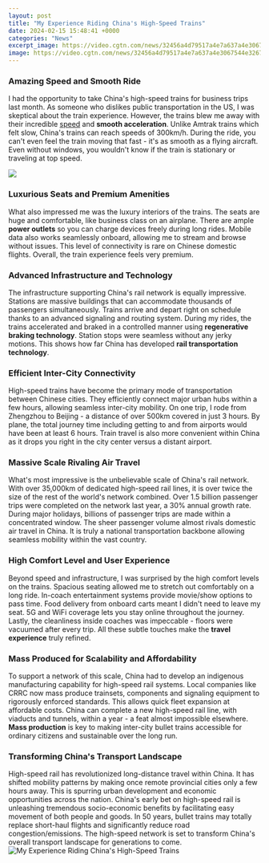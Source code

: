 ```yaml
---
layout: post
title: "My Experience Riding China's High-Speed Trains"
date: 2024-02-15 15:48:41 +0000
categories: "News"
excerpt_image: https://video.cgtn.com/news/32456a4d79517a4e7a637a4e3067544e32677a4e31457a6333566d54/video/9afa6a087a6a434a8c0d94f94cf5cbee/9afa6a087a6a434a8c0d94f94cf5cbee.jpg
image: https://video.cgtn.com/news/32456a4d79517a4e7a637a4e3067544e32677a4e31457a6333566d54/video/9afa6a087a6a434a8c0d94f94cf5cbee/9afa6a087a6a434a8c0d94f94cf5cbee.jpg
---
```


### Amazing Speed and Smooth Ride 
I had the opportunity to take China's high-speed trains for business trips last month. As someone who dislikes public transportation in the US, I was skeptical about the train experience. However, the trains blew me away with their incredible [speed](https://store.fi.io.vn/work-hard-shih-tzu-better-life-funny-dog-lover-owner-gift-3) and **smooth acceleration**. Unlike Amtrak trains which felt slow, China's trains can reach speeds of 300km/h. During the ride, you can't even feel the train moving that fast - it's as smooth as a flying aircraft. Even without windows, you wouldn't know if the train is stationary or traveling at top speed.

![](https://news.cgtn.com/news/2020-12-23/Live-China-s-Xi-an-Yinchuan-high-speed-railway-begins-service-WsnXn3oVlS/img/af5b2b08ad304f94a3a50f23525e5a14/af5b2b08ad304f94a3a50f23525e5a14.jpeg)
### Luxurious Seats and Premium Amenities
What also impressed me was the luxury interiors of the trains. The seats are huge and comfortable, like business class on an airplane. There are ample **power outlets** so you can charge devices freely during long rides. Mobile data also works seamlessly onboard, allowing me to stream and browse without issues. This level of connectivity is rare on Chinese domestic flights. Overall, the train experience feels very premium.
### Advanced Infrastructure and Technology 
The infrastructure supporting China's rail network is equally impressive. Stations are massive buildings that can accommodate thousands of passengers simultaneously. Trains arrive and depart right on schedule thanks to an advanced signaling and routing system. During my rides, the trains accelerated and braked in a controlled manner using **regenerative braking technology**. Station stops were seamless without any jerky motions. This shows how far China has developed **rail transportation technology**.
### Efficient Inter-City Connectivity
High-speed trains have become the primary mode of transportation between Chinese cities. They efficiently connect major urban hubs within a few hours, allowing seamless inter-city mobility. On one trip, I rode from Zhengzhou to Beijing - a distance of over 500km covered in just 3 hours. By plane, the total journey time including getting to and from airports would have been at least 6 hours. Train travel is also more convenient within China as it drops you right in the city center versus a distant airport. 
### Massive Scale Rivaling Air Travel  
What's most impressive is the unbelievable scale of China's rail network. With over 35,000km of dedicated high-speed rail lines, it is over twice the size of the rest of the world's network combined. Over 1.5 billion passenger trips were completed on the network last year, a 30% annual growth rate. During major holidays, billions of passenger trips are made within a concentrated window. The sheer passenger volume almost rivals domestic air travel in China. It is truly a national transportation backbone allowing seamless mobility within the vast country.
### High Comfort Level and User Experience
Beyond speed and infrastructure, I was surprised by the high comfort levels on the trains. Spacious seating allowed me to stretch out comfortably on a long ride. In-coach entertainment systems provide movie/show options to pass time. Food delivery from onboard carts meant I didn't need to leave my seat. 5G and WiFi coverage lets you stay online throughout the journey. Lastly, the cleanliness inside coaches was impeccable - floors were vacuumed after every trip. All these subtle touches make the **travel experience** truly refined.
### Mass Produced for Scalability and Affordability  
To support a network of this scale, China had to develop an indigenous manufacturing capability for high-speed rail systems. Local companies like CRRC now mass produce trainsets, components and signaling equipment to rigorously enforced standards. This allows quick fleet expansion at affordable costs. China can complete a new high-speed rail line, with viaducts and tunnels, within a year - a feat almost impossible elsewhere. **Mass production** is key to making inter-city bullet trains accessible for ordinary citizens and sustainable over the long run.
### Transforming China's Transport Landscape  
High-speed rail has revolutionized long-distance travel within China. It has shifted mobility patterns by making once remote provincial cities only a few hours away. This is spurring urban development and economic opportunities across the nation. China's early bet on high-speed rail is unleashing tremendous socio-economic benefits by facilitating easy movement of both people and goods. In 50 years, bullet trains may totally replace short-haul flights and significantly reduce road congestion/emissions. The high-speed network is set to transform China's overall transport landscape for generations to come.
![My Experience Riding China's High-Speed Trains](https://video.cgtn.com/news/32456a4d79517a4e7a637a4e3067544e32677a4e31457a6333566d54/video/9afa6a087a6a434a8c0d94f94cf5cbee/9afa6a087a6a434a8c0d94f94cf5cbee.jpg)